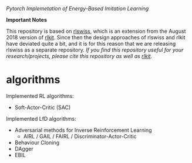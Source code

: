 *Pytorch Implemetation of Energy-Based Imitation Learning*

**Important Notes**

This repository is based on [rlswiss](https://github.com/KamyarGh/rl_swiss), which is an extension from the August 2018 version of [rlkit](https://github.com/vitchyr/rlkit). Since then the design approaches of rlswiss and rlkit have deviated quite a bit, and it is for this reason that we are releasing rlswiss as a separate repository. *If you find this repository useful for your research/projects, please cite this repository as well as [rlkit](https://github.com/vitchyr/rlkit).*

# algorithms

Implemented RL algorithms:
- Soft-Actor-Critic (SAC)

Implemented LfD algorithms:
- Adversarial methods for Inverse Reinforcement Learning
    - AIRL / GAIL / FAIRL / Discriminator-Actor-Critic
- Behaviour Cloning
- DAgger
- EBIL
